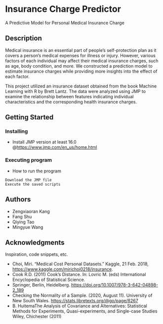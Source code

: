 # Insurance Charge Predictor

A Predictive Model for Personal Medical Insurance Charge

## Description

Medical insurance is an essential part of people’s self-protection plan as it covers a person’s medical
expenses for illness or injury. However, various factors of each individual may affect their medical
insurance charges, such as age, body condition, and more. We constructed a prediction model to estimate
insurance charges while providing more insights into the effect of each factor. 

This project utilized an
insurance dataset obtained from the book Machine Learning with R by Brett Lantz. The data were
analyzed using JMP to examine the relationship between features indicating individual characteristics and
the corresponding health insurance charges.

## Getting Started
### Installing

* Install JMP version at least 16.0 @https://www.jmp.com/en_us/home.html

### Executing program

* How to run the program
```
Download the JMP file
Execute the saved scripts
```

## Authors

* Zengxiaoran Kang
* Fang Shu 
* Qiying Tao
* Mingyue Wang

## Acknowledgments

Inspiration, code snippets, etc.
* Choi, Miri. “Medical Cost Personal Datasets.” Kaggle, 21 Feb. 2018, https://www.kaggle.com/mirichoi0218/insurance.
* Cook R.D. (2011) Cook’s Distance. In: Lovric M. (eds) International Encyclopedia of Statistical Science.
* Springer, Berlin, Heidelberg. https://doi.org/10.1007/978-3-642-04898-2_189
* Checking the Normality of a Sample. (2020, August 11). University of New South Wales. https://stats.libretexts.org/@go/page/8267
* B. HuitemaThe Analysis of Covariance and Alternatives: Statistical Methods for Experiments, Quasi-experiments, and Single-case Studies Wiley, Chichester (2011)
